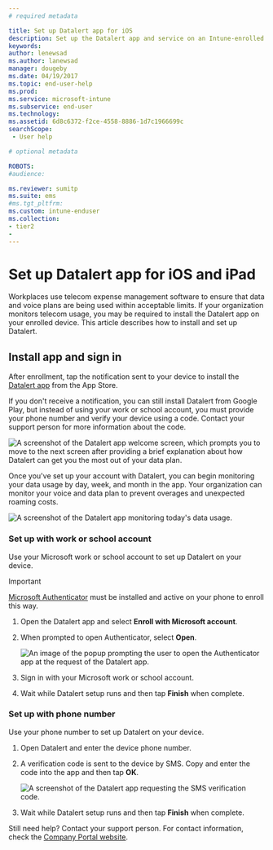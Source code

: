 ```yaml
---
# required metadata

title: Set up Datalert app for iOS  
description: Set up the Datalert app and service on an Intune-enrolled iOS or iPad device.  
keywords:
author: lenewsad
ms.author: lanewsad
manager: dougeby
ms.date: 04/19/2017
ms.topic: end-user-help
ms.prod:
ms.service: microsoft-intune
ms.subservice: end-user
ms.technology:
ms.assetid: 6d8c6372-f2ce-4558-8886-1d7c1966699c
searchScope:
 - User help

# optional metadata

ROBOTS:
#audience:

ms.reviewer: sumitp
ms.suite: ems
#ms.tgt_pltfrm:
ms.custom: intune-enduser
ms.collection:
- tier2
- 
---
```


# Set up Datalert app for iOS and iPad  

Workplaces use telecom expense management software to ensure that data and voice plans are being used within acceptable limits. If your organization monitors telecom usage, you may be required to install the Datalert app on your enrolled device. This article describes how to install and set up Datalert.  

## Install app and sign in    

After enrollment, tap the notification sent to your device to install the [Datalert app](https://play.google.com/store/apps/details?id=fr.memobox.databox) from the App Store. 

If you don't receive a notification, you can still install Datalert from Google Play, but instead of using your work or school account, you must provide your phone number and verify your device using a code. Contact your support person for more information about the code.   

  ![A screenshot of the Datalert app welcome screen, which prompts you to move to the next screen after providing a brief explanation about how Datalert can get you the most out of your data plan.](./media/and-enroll-12-tem-datalert-setup.png)  

Once you've set up your account with Datalert, you can begin monitoring your data usage by day, week, and month in the app. Your organization can monitor your voice and data plan to prevent overages and unexpected roaming costs. 

   ![A screenshot of the Datalert app monitoring today's data usage.](./media/and-enroll-15-tem-datalert-monitoring-active.png)  


### Set up with work or school account  
Use your Microsoft work or school account to set up Datalert on your device.  

> [!IMPORTANT]
>  [Microsoft Authenticator](/azure/multi-factor-authentication/end-user/microsoft-authenticator-app-how-to) must be installed and active on your phone to enroll this way.  

1. Open the Datalert app and select __Enroll with Microsoft account__.  

2. When prompted to open Authenticator, select __Open__.  

   ![An image of the popup prompting the user to open the Authenticator app at the request of the Datalert app.](./media/ios-enroll-11b-tem-datalert-open-authenticator.png)

3. Sign in with your Microsoft work or school account. 

4. Wait while Datalert setup runs and then tap __Finish__ when complete.  

### Set up with phone number  
Use your phone number to set up Datalert on your device.  

1. Open Datalert and enter the device phone number.  
2. A verification code is sent to the device by SMS. Copy and enter the code into the app and then tap __OK__.  

   ![A screenshot of the Datalert app requesting the SMS verification code.](./media/ios-enroll-13-tem-datalert-sms.png)

3. Wait while Datalert setup runs and then tap __Finish__ when complete. 

Still need help? Contact your support person. For contact information, check the [Company Portal website](https://go.microsoft.com/fwlink/?linkid=2010980).